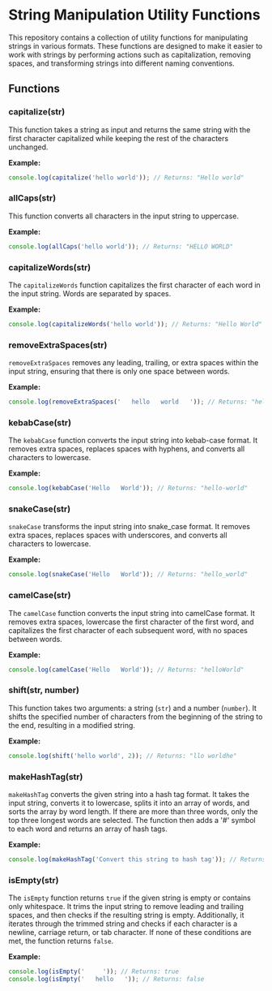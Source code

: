 # String Manipulation Utility Functions

This repository contains a collection of utility functions for manipulating strings in various formats. These functions are designed to make it easier to work with strings by performing actions such as capitalization, removing spaces, and transforming strings into different naming conventions.

## Functions

### capitalize(str)

This function takes a string as input and returns the same string with the first character capitalized while keeping the rest of the characters unchanged.

**Example:**
```javascript
console.log(capitalize('hello world')); // Returns: "Hello world"
```

### allCaps(str)

This function converts all characters in the input string to uppercase.

**Example:**
```javascript
console.log(allCaps('hello world')); // Returns: "HELLO WORLD"
```

### capitalizeWords(str)

The `capitalizeWords` function capitalizes the first character of each word in the input string. Words are separated by spaces.

**Example:**
```javascript
console.log(capitalizeWords('hello world')); // Returns: "Hello World"
```

### removeExtraSpaces(str)

`removeExtraSpaces` removes any leading, trailing, or extra spaces within the input string, ensuring that there is only one space between words.

**Example:**
```javascript
console.log(removeExtraSpaces('   hello   world   ')); // Returns: "hello world"
```

### kebabCase(str)

The `kebabCase` function converts the input string into kebab-case format. It removes extra spaces, replaces spaces with hyphens, and converts all characters to lowercase.

**Example:**
```javascript
console.log(kebabCase('Hello   World')); // Returns: "hello-world"
```

### snakeCase(str)

`snakeCase` transforms the input string into snake_case format. It removes extra spaces, replaces spaces with underscores, and converts all characters to lowercase.

**Example:**
```javascript
console.log(snakeCase('Hello   World')); // Returns: "hello_world"
```

### camelCase(str)

The `camelCase` function converts the input string into camelCase format. It removes extra spaces, lowercase the first character of the first word, and capitalizes the first character of each subsequent word, with no spaces between words.

**Example:**
```javascript
console.log(camelCase('Hello   World')); // Returns: "helloWorld"
```

### shift(str, number)

This function takes two arguments: a string (`str`) and a number (`number`). It shifts the specified number of characters from the beginning of the string to the end, resulting in a modified string.

**Example:**
```javascript
console.log(shift('hello world', 2)); // Returns: "llo worldhe"
```

### makeHashTag(str)

`makeHashTag` converts the given string into a hash tag format. It takes the input string, converts it to lowercase, splits it into an array of words, and sorts the array by word length. If there are more than three words, only the top three longest words are selected. The function then adds a '#' symbol to each word and returns an array of hash tags.

**Example:**
```javascript
console.log(makeHashTag('Convert this string to hash tag')); // Returns: [ '#convert', '#string', '#tag' ]
```

### isEmpty(str)

The `isEmpty` function returns `true` if the given string is empty or contains only whitespace. It trims the input string to remove leading and trailing spaces, and then checks if the resulting string is empty. Additionally, it iterates through the trimmed string and checks if each character is a newline, carriage return, or tab character. If none of these conditions are met, the function returns `false`.

**Example:**
```javascript
console.log(isEmpty('     ')); // Returns: true
console.log(isEmpty('   hello   ')); // Returns: false
```
